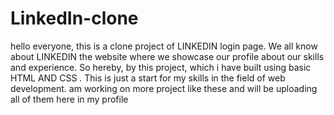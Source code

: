 # LinkedIn-clone
hello everyone, 
this is a clone project of LINKEDIN login page. We all know about LINKEDIN the website where we showcase our profile about our skills and experience.
So hereby, by this project, which i have built using basic HTML AND CSS . 
This is just a start for my skills in the field of web development.
am working on more project like these and will be uploading all of them here in my profile
